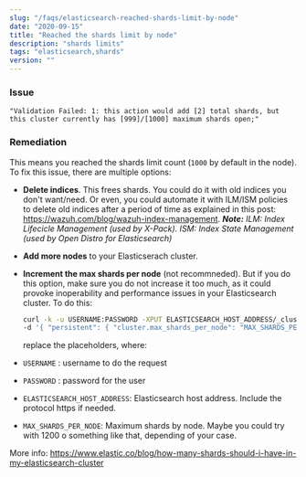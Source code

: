 ```yaml
---
slug: "/faqs/elasticsearch-reached-shards-limit-by-node"
date: "2020-09-15"
title: "Reached the shards limit by node"
description: "shards limits"
tags: "elasticsearch,shards"
version: ""
---
```


### Issue

```
"Validation Failed: 1: this action would add [2] total shards, but this cluster currently has [999]/[1000] maximum shards open;"
```

### Remediation

This means you reached the shards limit count (`1000` by default in the node). To fix this issue, there are multiple options:

- **Delete indices**. This frees shards. You could do it with old indices you don't want/need. Or even, you could automate it with ILM/ISM policies to delete old indices after a period of time as explained in this post: https://wazuh.com/blog/wazuh-index-management.
  **_Note:_** _ILM: Index Lifecicle Management (used by X-Pack). ISM: Index State Management (used by Open Distro for Elasticsearch)_

- **Add more nodes** to your Elasticserach cluster.

- **Increment the max shards per node** (not recommneded). But if you do this option, make sure you do not increase it too much, as it could provoke inoperability and performance issues in your Elasticsearch cluster. To do this:

  ```sh
  curl -k -u USERNAME:PASSWORD -XPUT ELASTICSEARCH_HOST_ADDRESS/_cluster/settings -H "Content-Type: application/json" \
  -d '{ "persistent": { "cluster.max_shards_per_node": "MAX_SHARDS_PER_NODE" } }'
  ```

  replace the placeholders, where:

- `USERNAME` : username to do the request

- `PASSWORD` : password for the user

- `ELASTICSEARCH_HOST_ADDRESS`: Elasticsearch host address. Include the protocol https if needed.

- `MAX_SHARDS_PER_NODE`: Maximum shards by node. Maybe you could try with 1200 o something like that, depending of your case.

More info: https://www.elastic.co/blog/how-many-shards-should-i-have-in-my-elasticsearch-cluster
